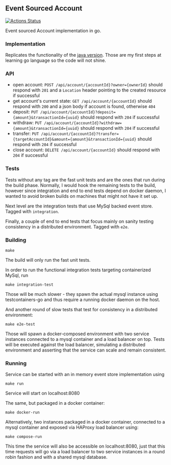 ## Event Sourced Account

[![Actions Status](https://github.com/rieske/event-sourced-account-go/workflows/Go/badge.svg)](https://github.com/rieske/event-sourced-account-go/actions)

Event sourced Account implementation in go.

### Implementation

Replicates the functionality of the [java version](https://github.com/rieske/event-sourced-account).
Those are my first steps at learning go language so the code will not shine.

### API

- open account: `POST /api/account/{accountId}?owner={ownerId}` should respond with `201`
  and a `Location` header pointing to the created resource if successful
- get account's current state: `GET /api/account/{accountId}` should respond with `200`
  and a json body if account is found, otherwise `404`
- deposit: `PUT /api/account/{accountId}?deposit={amount}&transactionId={uuid}`
  should respond with `204` if successful
- withdraw: `PUT /api/account/{accountId}?withdraw={amount}&transactionId={uuid}`
  should respond with `204` if successful
- transfer: `PUT /api/account/{accountId}?transfer={targetAccountId}&amount={amount}&transactionId={uuid}`
  should respond with `204` if successful
- close account: `DELETE /api/account/{accountId}` should respond with `204` if successful


### Tests

Tests without any tag are the fast unit tests and are the ones that run during the build phase.
Normally, I would hook the remaining tests to the build, however since integration and end to end
tests depend on docker daemon, I wanted to avoid broken builds on machines that might not have it set up.

Next level are the integration tests that use MySql backed event store. Tagged with `integration`.

Finally, a couple of end to end tests that focus mainly on sanity testing consistency in a distributed
environment. Tagged with `e2e`.

### Building

```
make
```

The build will only run the fast unit tests.

In order to run the functional integration tests targeting containerized MySql, run
```
make integration-test
```
Those will be much slower - they spawn the actual mysql instance using testcontainers-go and thus
require a running docker daemon on the host.

And another round of slow tests that test for consistency in a distributed environment:
```
make e2e-test
```
Those will spawn a docker-composed environment with two service instances connected to
a mysql container and a load balancer on top. Tests will be executed against the load balancer,
simulating a distributed environment and asserting that the service can scale and remain consistent.

### Running

Service can be started with an in memory event store implementation using
```
make run
```
Service will start on localhost:8080

The same, but packaged in a docker container:
```
make docker-run
```

Alternatively, two instances packaged in a docker container, connected to a mysql container and
exposed via HAProxy load balancer using:
```
make compose-run
```
This time the service will also be accessible on localhost:8080, just that this time requests
will go via a load balancer to two service instances in a round robin fashion and with a shared
mysql database.
